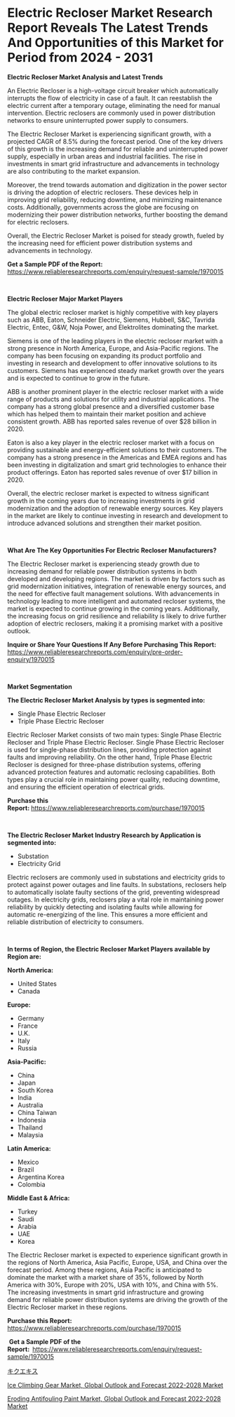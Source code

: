 <p><h1>Electric Recloser Market Research Report Reveals The Latest Trends And Opportunities of this Market for Period from 2024 - 2031</h1></p><p><strong>Electric Recloser Market Analysis and Latest Trends</strong></p>
<p><p>An Electric Recloser is a high-voltage circuit breaker which automatically interrupts the flow of electricity in case of a fault. It can reestablish the electric current after a temporary outage, eliminating the need for manual intervention. Electric reclosers are commonly used in power distribution networks to ensure uninterrupted power supply to consumers.</p><p>The Electric Recloser Market is experiencing significant growth, with a projected CAGR of 8.5% during the forecast period. One of the key drivers of this growth is the increasing demand for reliable and uninterrupted power supply, especially in urban areas and industrial facilities. The rise in investments in smart grid infrastructure and advancements in technology are also contributing to the market expansion. </p><p>Moreover, the trend towards automation and digitization in the power sector is driving the adoption of electric reclosers. These devices help in improving grid reliability, reducing downtime, and minimizing maintenance costs. Additionally, governments across the globe are focusing on modernizing their power distribution networks, further boosting the demand for electric reclosers.</p><p>Overall, the Electric Recloser Market is poised for steady growth, fueled by the increasing need for efficient power distribution systems and advancements in technology.</p></p>
<p><strong>Get a Sample PDF of the Report:&nbsp;</strong> <a href="https://www.reliableresearchreports.com/enquiry/request-sample/1970015">https://www.reliableresearchreports.com/enquiry/request-sample/1970015</a></p>
<p>&nbsp;</p>
<p><strong>Electric Recloser Major Market Players</strong></p>
<p><p>The global electric recloser market is highly competitive with key players such as ABB, Eaton, Schneider Electric, Siemens, Hubbell, S&C, Tavrida Electric, Entec, G&W, Noja Power, and Elektrolites dominating the market.</p><p>Siemens is one of the leading players in the electric recloser market with a strong presence in North America, Europe, and Asia-Pacific regions. The company has been focusing on expanding its product portfolio and investing in research and development to offer innovative solutions to its customers. Siemens has experienced steady market growth over the years and is expected to continue to grow in the future.</p><p>ABB is another prominent player in the electric recloser market with a wide range of products and solutions for utility and industrial applications. The company has a strong global presence and a diversified customer base which has helped them to maintain their market position and achieve consistent growth. ABB has reported sales revenue of over $28 billion in 2020.</p><p>Eaton is also a key player in the electric recloser market with a focus on providing sustainable and energy-efficient solutions to their customers. The company has a strong presence in the Americas and EMEA regions and has been investing in digitalization and smart grid technologies to enhance their product offerings. Eaton has reported sales revenue of over $17 billion in 2020.</p><p>Overall, the electric recloser market is expected to witness significant growth in the coming years due to increasing investments in grid modernization and the adoption of renewable energy sources. Key players in the market are likely to continue investing in research and development to introduce advanced solutions and strengthen their market position.</p></p>
<p>&nbsp;</p>
<p><strong>What Are The Key Opportunities For Electric Recloser Manufacturers?</strong></p>
<p><p>The Electric Recloser market is experiencing steady growth due to increasing demand for reliable power distribution systems in both developed and developing regions. The market is driven by factors such as grid modernization initiatives, integration of renewable energy sources, and the need for effective fault management solutions. With advancements in technology leading to more intelligent and automated recloser systems, the market is expected to continue growing in the coming years. Additionally, the increasing focus on grid resilience and reliability is likely to drive further adoption of electric reclosers, making it a promising market with a positive outlook.</p></p>
<p><strong>Inquire or Share Your Questions If Any Before Purchasing This Report:</strong> <a href="https://www.reliableresearchreports.com/enquiry/pre-order-enquiry/1970015">https://www.reliableresearchreports.com/enquiry/pre-order-enquiry/1970015</a></p>
<p>&nbsp;</p>
<p><strong>Market Segmentation</strong></p>
<p><strong>The Electric Recloser Market Analysis by types is segmented into:</strong></p>
<p><ul><li>Single Phase Electric Recloser</li><li>Triple Phase Electric Recloser</li></ul></p>
<p><p>Electric Recloser Market consists of two main types: Single Phase Electric Recloser and Triple Phase Electric Recloser. Single Phase Electric Recloser is used for single-phase distribution lines, providing protection against faults and improving reliability. On the other hand, Triple Phase Electric Recloser is designed for three-phase distribution systems, offering advanced protection features and automatic reclosing capabilities. Both types play a crucial role in maintaining power quality, reducing downtime, and ensuring the efficient operation of electrical grids.</p></p>
<p><strong>Purchase this Report:&nbsp;</strong><a href="https://www.reliableresearchreports.com/purchase/1970015">https://www.reliableresearchreports.com/purchase/1970015</a></p>
<p>&nbsp;</p>
<p><strong>The Electric Recloser Market Industry Research by Application is segmented into:</strong></p>
<p><ul><li>Substation</li><li>Electricity Grid</li></ul></p>
<p><p>Electric reclosers are commonly used in substations and electricity grids to protect against power outages and line faults. In substations, reclosers help to automatically isolate faulty sections of the grid, preventing widespread outages. In electricity grids, reclosers play a vital role in maintaining power reliability by quickly detecting and isolating faults while allowing for automatic re-energizing of the line. This ensures a more efficient and reliable distribution of electricity to consumers.</p></p>
<p>&nbsp;</p>
<p><strong>In terms of Region, the Electric Recloser Market Players available by Region are:</strong></p>
<p>
    <p> <strong> North America: </strong>
        <ul>
            <li>United States</li>
            <li>Canada</li>
        </ul>
        </p> 
    <p> <strong> Europe: </strong>
        <ul>
            <li>Germany</li>
            <li>France</li>
            <li>U.K.</li>
            <li>Italy</li>
            <li>Russia</li>
        </ul>
        </p> 
    <p> <strong> Asia-Pacific: </strong>
        <ul>
            <li>China</li>
            <li>Japan</li>
            <li>South Korea</li>
            <li>India</li>
            <li>Australia</li>
            <li>China Taiwan</li>
            <li>Indonesia</li>
            <li>Thailand</li>
            <li>Malaysia</li>
        </ul>
        </p> 
    <p> <strong> Latin America: </strong>
        <ul>
            <li>Mexico</li>
            <li>Brazil</li>
            <li>Argentina Korea</li>
            <li>Colombia</li>
        </ul>
        </p> 
    <p> <strong> Middle East & Africa: </strong>
        <ul>
            <li>Turkey</li>
            <li>Saudi</li>
            <li>Arabia</li>
            <li>UAE</li>
            <li>Korea</li>
        </ul>
    </p>
    </p>
<p><p>The Electric Recloser market is expected to experience significant growth in the regions of North America, Asia Pacific, Europe, USA, and China over the forecast period. Among these regions, Asia Pacific is anticipated to dominate the market with a market share of 35%, followed by North America with 30%, Europe with 20%, USA with 10%, and China with 5%. The increasing investments in smart grid infrastructure and growing demand for reliable power distribution systems are driving the growth of the Electric Recloser market in these regions.</p></p>
<p><strong>Purchase this Report: </strong><a href="https://www.reliableresearchreports.com/purchase/1970015">https://www.reliableresearchreports.com/purchase/1970015</a></p>
<p>&nbsp;<strong>Get a Sample PDF of the Report:&nbsp;&nbsp;</strong><a href="https://www.reliableresearchreports.com/enquiry/request-sample/1970015">https://www.reliableresearchreports.com/enquiry/request-sample/1970015</a></p>
<p><strong></strong></p>
<p><p><a href="https://medium.com/@sarahfahey88/%E8%8F%8A%E3%82%A8%E3%82%AD%E3%82%B9%E5%B8%82%E5%A0%B4%E5%B1%95%E6%9C%9B-%E7%94%A3%E6%A5%AD%E6%A6%82%E8%A6%81%E3%81%A8%E4%BA%88%E6%B8%AC-2024%E5%B9%B4%E3%81%8B%E3%82%892031%E5%B9%B4-b9e89e6b1477">キクエキス</a></p><p><a href="https://view.publitas.com/reportprime-1/ice-climbing-gear-market-global-outlook-and-forecast-2022-2028-market-share-market-new-trends-analysis-report-by-type-by-application-by-end-use-by-region-and-segment-forecasts-2023-2030/">Ice Climbing Gear Market, Global Outlook and Forecast 2022-2028 Market</a></p><p><a href="https://view.publitas.com/reportprime-1/eroding-antifouling-paint-market-global-outlook-and-forecast-2022-2028-market-size-2023-2030-global-industrial-analysis-key-geographical-regions-market-share-top-key-players-product-types-and-forecast-research-report/">Eroding Antifouling Paint Market, Global Outlook and Forecast 2022-2028 Market</a></p></p>